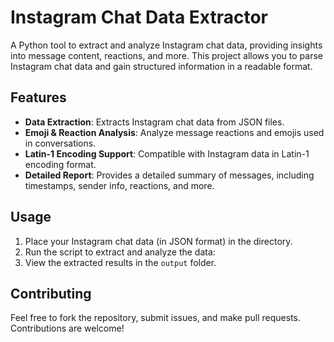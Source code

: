 # Instagram Chat Data Extractor

A Python tool to extract and analyze Instagram chat data, providing insights into message content, reactions, and more. This project allows you to parse Instagram chat data and gain structured information in a readable format.

## Features

- **Data Extraction**: Extracts Instagram chat data from JSON files.
- **Emoji & Reaction Analysis**: Analyze message reactions and emojis used in conversations.
- **Latin-1 Encoding Support**: Compatible with Instagram data in Latin-1 encoding format.
- **Detailed Report**: Provides a detailed summary of messages, including timestamps, sender info, reactions, and more.

## Usage

1. Place your Instagram chat data (in JSON format) in the directory.
2. Run the script to extract and analyze the data:
3. View the extracted results in the `output` folder.

## Contributing

Feel free to fork the repository, submit issues, and make pull requests. Contributions are welcome!
